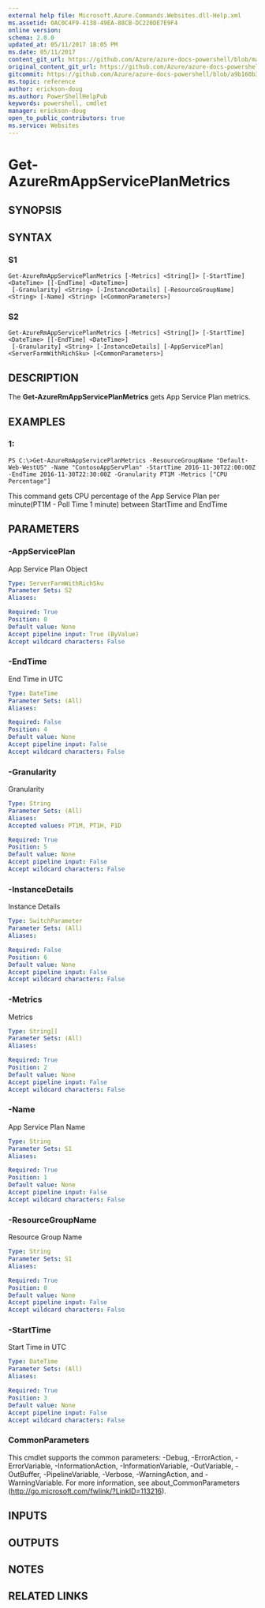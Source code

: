 ```yaml
---
external help file: Microsoft.Azure.Commands.Websites.dll-Help.xml
ms.assetid: 0AC0C4F9-4138-49EA-88CB-DC220DE7E9F4
online version:
schema: 2.0.0
updated_at: 05/11/2017 18:05 PM
ms.date: 05/11/2017
content_git_url: https://github.com/Azure/azure-docs-powershell/blob/master/azureps-cmdlets-docs/ResourceManager/AzureRM.Websites/v3.0.0/Get-AzureRmAppServicePlanMetrics.md
original_content_git_url: https://github.com/Azure/azure-docs-powershell/blob/master/azureps-cmdlets-docs/ResourceManager/AzureRM.Websites/v3.0.0/Get-AzureRmAppServicePlanMetrics.md
gitcommit: https://github.com/Azure/azure-docs-powershell/blob/a9b160b3b332c6a38589f1828b17cf2391c2454e
ms.topic: reference
author: erickson-doug
ms.author: PowerShellHelpPub
keywords: powershell, cmdlet
manager: erickson-doug
open_to_public_contributors: true
ms.service: Websites
---
```


# Get-AzureRmAppServicePlanMetrics

## SYNOPSIS

## SYNTAX

### S1
```
Get-AzureRmAppServicePlanMetrics [-Metrics] <String[]> [-StartTime] <DateTime> [[-EndTime] <DateTime>]
 [-Granularity] <String> [-InstanceDetails] [-ResourceGroupName] <String> [-Name] <String> [<CommonParameters>]
```

### S2
```
Get-AzureRmAppServicePlanMetrics [-Metrics] <String[]> [-StartTime] <DateTime> [[-EndTime] <DateTime>]
 [-Granularity] <String> [-InstanceDetails] [-AppServicePlan] <ServerFarmWithRichSku> [<CommonParameters>]
```

## DESCRIPTION
The **Get-AzureRmAppServicePlanMetrics** gets App Service Plan metrics.

## EXAMPLES

### 1:
```
PS C:\>Get-AzureRmAppServicePlanMetrics -ResourceGroupName "Default-Web-WestUS" -Name "ContosoAppServPlan" -StartTime 2016-11-30T22:00:00Z -EndTime 2016-11-30T22:30:00Z -Granularity PT1M -Metrics ["CPU Percentage"]
```

This command gets CPU percentage of the App Service Plan 
    per minute(PT1M - Poll Time 1 minute) between StartTime and EndTime

## PARAMETERS

### -AppServicePlan
App Service Plan Object

```yaml
Type: ServerFarmWithRichSku
Parameter Sets: S2
Aliases: 

Required: True
Position: 0
Default value: None
Accept pipeline input: True (ByValue)
Accept wildcard characters: False
```

### -EndTime
End Time in UTC

```yaml
Type: DateTime
Parameter Sets: (All)
Aliases: 

Required: False
Position: 4
Default value: None
Accept pipeline input: False
Accept wildcard characters: False
```

### -Granularity
Granularity

```yaml
Type: String
Parameter Sets: (All)
Aliases: 
Accepted values: PT1M, PT1H, P1D

Required: True
Position: 5
Default value: None
Accept pipeline input: False
Accept wildcard characters: False
```

### -InstanceDetails
Instance Details

```yaml
Type: SwitchParameter
Parameter Sets: (All)
Aliases: 

Required: False
Position: 6
Default value: None
Accept pipeline input: False
Accept wildcard characters: False
```

### -Metrics
Metrics

```yaml
Type: String[]
Parameter Sets: (All)
Aliases: 

Required: True
Position: 2
Default value: None
Accept pipeline input: False
Accept wildcard characters: False
```

### -Name
App Service Plan Name

```yaml
Type: String
Parameter Sets: S1
Aliases: 

Required: True
Position: 1
Default value: None
Accept pipeline input: False
Accept wildcard characters: False
```

### -ResourceGroupName
Resource Group Name

```yaml
Type: String
Parameter Sets: S1
Aliases: 

Required: True
Position: 0
Default value: None
Accept pipeline input: False
Accept wildcard characters: False
```

### -StartTime
Start Time in UTC

```yaml
Type: DateTime
Parameter Sets: (All)
Aliases: 

Required: True
Position: 3
Default value: None
Accept pipeline input: False
Accept wildcard characters: False
```

### CommonParameters
This cmdlet supports the common parameters: -Debug, -ErrorAction, -ErrorVariable, -InformationAction, -InformationVariable, -OutVariable, -OutBuffer, -PipelineVariable, -Verbose, -WarningAction, and -WarningVariable. For more information, see about_CommonParameters (http://go.microsoft.com/fwlink/?LinkID=113216).

## INPUTS

## OUTPUTS

## NOTES

## RELATED LINKS

